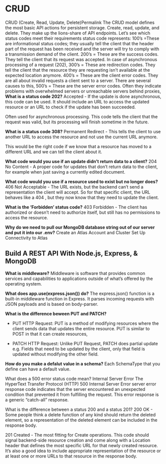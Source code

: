 
# CRUD

CRUD (Create, Read, Update, Delete)Permalink The CRUD model defines the most basic API actions for persistent storage. Create, read, update, and delete. They make up the lions-share of API endpoints. Let’s see which status codes meet their requirements
 status code represents:
100’s =These are informational status codes; they usually tell the client that the header part of the request has been received and the server will try to comply with a transmission demand of the client.
200’s = These are the success codes. They tell the client that its request was accepted. In case of asynchronous processing of a request (202),
300’s = These are redirection codes. They tell the client that the resource they are requesting isn’t available at the expected location anymore.
400’s = These are the client error codes. They are all about invalid requests a client sent to a server. There are several causes to this,
500’s = These are the server error codes. Often they indicate problems with overwhelmed servers or unreachable servers behind proxies,
 **What is a status code 202?**
Accepted - If the update is done asynchronous, this code can be used. It should include an URL to access the updated resource or an URL to check if the update has been succeeded.

Often used for asynchronous processing. This code tells the client that the request was valid, but its processing will finish sometime in the future.

 **What is a status code 308?**
Permanent Redirect - This tells the client to use another URL to access the resource and not use the current URL anymore.

This would be the right code if we know that a resource has moved to a different URL and we can tell the client about it.

**What code would you use if an update didn’t return data to a client?**
204 No Content - A proper code for updates that don’t return data to the client, for example when just saving a currently edited document.

 **What code would you use if a resource used to exist but no longer does?**
406 Not Acceptable - The URL exists, but the backend can’t send a representation the client will accept. So for that specific client, the URL behaves like a 404 , but they now know that they need to update the client.

**What is the ‘Forbidden’ status code?**
403 Forbidden - The client has authorized or doesn’t need to authorize itself, but still has no permissions to access the resource.

**Why do we need to pull our MongoDB database string out of our server and put it into our .env?**
Create an Atlas Account and Cluster
Set Up Connectivity to Atlas

## Build A REST API With Node.js, Express, & MongoDB

**What is middleware?**
Middleware is software that provides common services and capabilities to applications outside of what’s offered by the operating system.

**What does app.use(express.json()) do?**
The express.json() function is a built-in middleware function in Express. It parses incoming requests with JSON payloads and is based on body-parser.

**What is the difference beween PUT and PATCH?**

- PUT HTTP Request: PUT is a method of modifying resources where the client sends data that updates the entire resource. PUT is similar to POST in that it can create resources,

- PATCH HTTP Request: Unlike PUT Request, PATCH does partial update e.g. Fields that need to be updated by the client, only that field is updated without modifying the other field.

**How do you make a defalut value in a schema?**
Each SchemaType that you define can have a default value.

What does a 500 error status code mean?
Internal Server Error The HyperText Transfer Protocol (HTTP) 500 Internal Server Error server error response code indicates that the server encountered an unexpected condition that prevented it from fulfilling the request. This error response is a generic “catch-all” response.

What is the difference between a status 200 and a status 201?
200 OK - Some people think a delete function of any kind should return the deleted element, so a representation of the deleted element can be included in the response body.

201 Created - The most fitting for Create operations. This code should signal backend-side resource creation and come along with a Location header that defines the most specific URL for that newly created resource. It’s also a good idea to include appropriate representation of the resource or at least one or more URLs to that resource in the response body.
